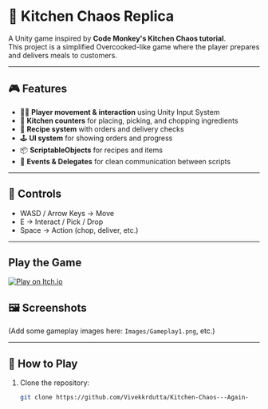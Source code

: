 # 🍴 Kitchen Chaos Replica

A Unity game inspired by **Code Monkey's Kitchen Chaos tutorial**.  
This project is a simplified Overcooked-like game where the player prepares and delivers meals to customers.

---

## 🎮 Features
- 👨‍🍳 **Player movement & interaction** using Unity Input System
- 🍳 **Kitchen counters** for placing, picking, and chopping ingredients
- 🥗 **Recipe system** with orders and delivery checks
- 🕹️ **UI system** for showing orders and progress
- 📦 **ScriptableObjects** for recipes and items
- 🔄 **Events & Delegates** for clean communication between scripts

---

## 🎯 Controls
 - WASD / Arrow Keys → Move
 - E → Interact / Pick / Drop
 - Space → Action (chop, deliver, etc.)

---

## Play the Game
[![Play on Itch.io](https://static.itch.io/images/badge.svg)](https://<your-itch-username>.itch.io/<your-game-name>)

## 🖼️ Screenshots
(Add some gameplay images here: `Images/Gameplay1.png`, etc.)

---

## 🚀 How to Play
1. Clone the repository:
   ```bash
   git clone https://github.com/Vivekkrdutta/Kitchen-Chaos---Again-
